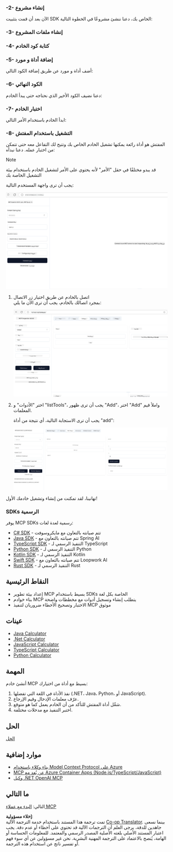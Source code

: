<!--
CO_OP_TRANSLATOR_METADATA:
{
  "original_hash": "d90651bcd1df019768921d531653638a",
  "translation_date": "2025-06-12T23:02:37+00:00",
  "source_file": "03-GettingStarted/01-first-server/README.md",
  "language_code": "ar"
}
-->
### -2- إنشاء مشروع

الآن بعد أن قمت بتثبيت SDK الخاص بك، دعنا ننشئ مشروعًا في الخطوة التالية:

### -3- إنشاء ملفات المشروع

### -4- كتابة كود الخادم

### -5- إضافة أداة و مورد

أضف أداة و مورد عن طريق إضافة الكود التالي:

### -6- الكود النهائي

دعنا نضيف الكود الأخير الذي نحتاجه حتى يبدأ الخادم:

### -7- اختبار الخادم

ابدأ الخادم باستخدام الأمر التالي:

### -8- التشغيل باستخدام المفتش

المفتش هو أداة رائعة يمكنها تشغيل الخادم الخاص بك وتتيح لك التفاعل معه حتى تتمكن من اختبار عمله. دعنا نبدأه:

> [!NOTE]
> قد يبدو مختلفًا في حقل "الأمر" لأنه يحتوي على الأمر لتشغيل الخادم باستخدام بيئة التشغيل الخاصة بك

يجب أن ترى واجهة المستخدم التالية:

![Connect](../../../../translated_images/connect.141db0b2bd05f096fb1dd91273771fd8b2469d6507656c3b0c9df4b3c5473929.ar.png)

1. اتصل بالخادم عن طريق اختيار زر الاتصال  
   بمجرد اتصالك بالخادم، يجب أن ترى الآن ما يلي:

   ![Connected](../../../../translated_images/connected.73d1e042c24075d386cacdd4ee7cd748c16364c277d814e646ff2f7b5eefde85.ar.png)

2. اختر "الأدوات" و "listTools"، يجب أن ترى ظهور "Add"، اختر "Add" واملأ قيم المعلمات.

   يجب أن ترى الاستجابة التالية، أي نتيجة من أداة "add":

   ![Result of running add](../../../../translated_images/ran-tool.a5a6ee878c1369ec1e379b81053395252a441799dbf23416c36ddf288faf8249.ar.png)

تهانينا، لقد تمكنت من إنشاء وتشغيل خادمك الأول!

### SDKs الرسمية

يوفر MCP SDKs رسمية لعدة لغات:
- [C# SDK](https://github.com/modelcontextprotocol/csharp-sdk) - تتم صيانته بالتعاون مع مايكروسوفت
- [Java SDK](https://github.com/modelcontextprotocol/java-sdk) - تتم صيانته بالتعاون مع Spring AI
- [TypeScript SDK](https://github.com/modelcontextprotocol/typescript-sdk) - التنفيذ الرسمي لـ TypeScript
- [Python SDK](https://github.com/modelcontextprotocol/python-sdk) - التنفيذ الرسمي لـ Python
- [Kotlin SDK](https://github.com/modelcontextprotocol/kotlin-sdk) - التنفيذ الرسمي لـ Kotlin
- [Swift SDK](https://github.com/modelcontextprotocol/swift-sdk) - تتم صيانته بالتعاون مع Loopwork AI
- [Rust SDK](https://github.com/modelcontextprotocol/rust-sdk) - التنفيذ الرسمي لـ Rust

## النقاط الرئيسية

- إعداد بيئة تطوير MCP بسيط باستخدام SDKs الخاصة بكل لغة
- بناء خوادم MCP يتطلب إنشاء وتسجيل أدوات مع مخططات واضحة
- الاختبار وتصحيح الأخطاء ضروريان لتنفيذ MCP موثوق

## عينات

- [Java Calculator](../samples/java/calculator/README.md)
- [.Net Calculator](../../../../03-GettingStarted/samples/csharp)
- [JavaScript Calculator](../samples/javascript/README.md)
- [TypeScript Calculator](../samples/typescript/README.md)
- [Python Calculator](../../../../03-GettingStarted/samples/python)

## المهمة

أنشئ خادم MCP بسيط مع أداة من اختيارك:
1. نفذ الأداة في اللغة التي تفضلها (.NET، Java، Python، أو JavaScript).
2. عرّف معلمات الإدخال وقيم الإرجاع.
3. شغّل أداة المفتش للتأكد من أن الخادم يعمل كما هو متوقع.
4. اختبر التنفيذ مع مدخلات مختلفة.

## الحل

[الحل](./solution/README.md)

## موارد إضافية

- [بناء وكلاء باستخدام Model Context Protocol على Azure](https://learn.microsoft.com/azure/developer/ai/intro-agents-mcp)
- [MCP عن بُعد مع Azure Container Apps (Node.js/TypeScript/JavaScript)](https://learn.microsoft.com/samples/azure-samples/mcp-container-ts/mcp-container-ts/)
- [وكيل .NET OpenAI MCP](https://learn.microsoft.com/samples/azure-samples/openai-mcp-agent-dotnet/openai-mcp-agent-dotnet/)

## ما التالي

التالي: [البدء مع عملاء MCP](/03-GettingStarted/02-client/README.md)

**إخلاء مسؤولية**:  
تمت ترجمة هذا المستند باستخدام خدمة الترجمة الآلية [Co-op Translator](https://github.com/Azure/co-op-translator). بينما نسعى جاهدين للدقة، يرجى العلم أن الترجمات الآلية قد تحتوي على أخطاء أو عدم دقة. يجب اعتبار المستند الأصلي بلغته الأصلية المصدر الرسمي والمعتمد. للمعلومات الحساسة أو الهامة، يُنصح بالاعتماد على الترجمة المهنية البشرية. نحن غير مسؤولين عن أي سوء فهم أو تفسير ناتج عن استخدام هذه الترجمة.